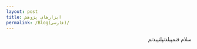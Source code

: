 ```yaml
---
layout: post
title: ابزارهای پژوهش
permalink: /Blog(فارسی)/	
---
```


<p dir="rtl" align="right">سلام فنمپبلذنپلنپبذنم</p>


